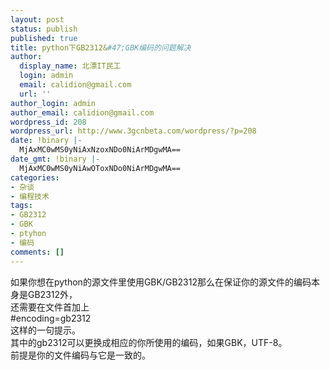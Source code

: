 ```yaml
---
layout: post
status: publish
published: true
title: python下GB2312&#47;GBK编码的问题解决
author:
  display_name: 北漂IT民工
  login: admin
  email: calidion@gmail.com
  url: ''
author_login: admin
author_email: calidion@gmail.com
wordpress_id: 208
wordpress_url: http://www.3gcnbeta.com/wordpress/?p=208
date: !binary |-
  MjAxMC0wMS0yNiAxNzoxNDo0NiArMDgwMA==
date_gmt: !binary |-
  MjAxMC0wMS0yNiAwOToxNDo0NiArMDgwMA==
categories:
- 杂谈
- 编程技术
tags:
- GB2312
- GBK
- ptyhon
- 编码
comments: []
---
```

<p>如果你想在python的源文件里使用GBK&#47;GB2312那么在保证你的源文件的编码本身是GB2312外，<br />
还需要在文件首加上<br />
#encoding=gb2312<br />
这样的一句提示。<br />
其中的gb2312可以更换成相应的你所使用的编码，如果GBK，UTF-8。<br />
前提是你的文件编码与它是一致的。</p>
